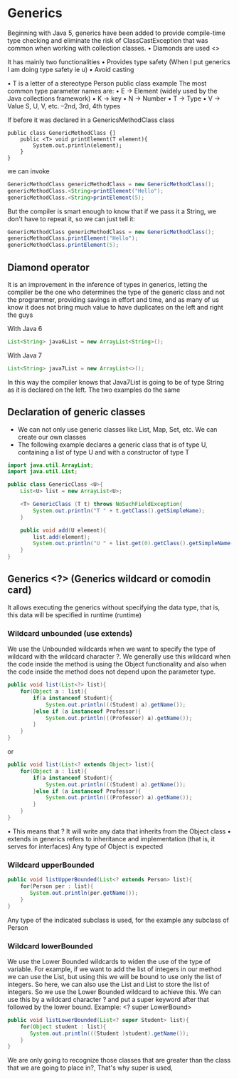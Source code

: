 # Generics

Beginning with Java 5, generics have been added to provide compile-time type checking and eliminate the risk of ClassCastException that was common when working with collection classes.
• Diamonds are used <>

It has mainly two functionalities
• Provides type safety (When I put generics I am doing type safety ie u)
• Avoid casting

• T is a letter of a stereotype
Person <T> public class example
The most common type parameter names are:
• E -> Element (widely used by the Java collections framework)
• K -> key
• N -> Number
• T -> Type
• V -> Value
S, U, V, etc. –2nd, 3rd, 4th types

If before it was declared in a GenericsMethodClass class

```java[
public class GenericMethodClass {]
    public <T> void printElement(T element){
        System.out.println(element);
    }
}
```

we can invoke

```java
GenericMethodClass genericMethodClass = new GenericMethodClass();
genericMethodClass.<String>printElement("Hello");
genericMethodClass.<String>printElement(5);
```

But the compiler is smart enough to know that if we pass it a String, we don't have to repeat it, so we can just tell it:

```java
GenericMethodClass genericMethodClass = new GenericMethodClass();
genericMethodClass.printElement("Hello");
genericMethodClass.printElement(5);
```

## Diamond operator

It is an improvement in the inference of types in generics, letting the compiler be the one who determines the type of the generic class and not the programmer, providing savings in effort and time, and as many of us know it does not bring much value to have duplicates on the left and right the guys

With Java 6
```java
List<String> java6List = new ArrayList<String>();
```

With Java 7
```java
List<String> java7List = new ArrayList<>();
```

In this way the compiler knows that Java7List is going to be of type String as it is declared on the left. The two examples do the same

## Declaration of generic classes

- We can not only use generic classes like List, Map, Set, etc. We can create our own classes
- The following example declares a generic class that is of type U, containing a list of type U and with a constructor of type T

```java
import java.util.ArrayList;
import java.util.List;

public class GenericClass <U>{
    List<U> list = new ArrayList<U>;

    <T> GenericClass (T t) throws NoSuchFieldException{
        System.out.println("T " + t.getClass().getSimpleName);       
    }

    public void add(U element){
        list.add(element);
        System.out.println("U " + list.get(0).getClass().getSimpleName());       
    }
}
```

## Generics <?> (Generics wildcard or comodin card)

It allows executing the generics without specifying the data type, that is, this data will be specified in runtime (runtime)

### Wildcard unbounded (use extends)

We use the Unbounded wildcards when we want to specify the type of wildcard with the wildcard character ?.  We generally use this wildcard when the code inside the method is using the Object functionality and also when the code inside the method does not depend upon the parameter type.

```java
public void list(List<?> list){
    for(Object a : list){
        if(a instanceof Student){
            System.out.println(((Student) a).getName());
        }else if (a instanceof Professor){
            System.out.println(((Professor) a).getName());
        }
    }
}
```

or

```java
public void list(List<? extends Object> list){
    for(Object a : list){
        if(a instanceof Student){
            System.out.println(((Student) a).getName());
        }else if (a instanceof Professor){
            System.out.println(((Professor) a).getName());
        }
    }
}
```

• This means that ? It will write any data that inherits from the Object class
• extends in generics refers to inheritance and implementation (that is, it serves for interfaces)
Any type of Object is expected

### Wildcard upperBounded

```java
public void listUpperBounded(List<? extends Person> list){
    for(Person per : list){
       System.out.println(per.getName());
    }
}
```

Any type of the indicated subclass is used, for the example any subclass of Person

### Wildcard lowerBounded

We use the Lower Bounded wildcards to widen the use of the type of variable. For example, if we want to add the list of integers in our method we can use the List<Integer>, but using this we will be bound to use only the list of integers. So here, we can also use the List<Number> and List<Object> to store the list of integers. So we use the Lower Bounded wildcard to achieve this. We can use this by a wildcard character ? and put a super keyword after that followed by the lower bound.
Example: <? super LowerBound>

```java
public void listLowerBounded(List<? super Student> list){
    for(Object student : list){
       System.out.println(((Student )student).getName());
    }
}
```

We are only going to recognize those classes that are greater than the class that we are going to place in?, That's why super is used,

